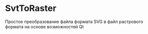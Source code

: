 # SvtToRaster

Простое преобразование файла формата SVG в файл растрового формата
на основе возможностей Qt

